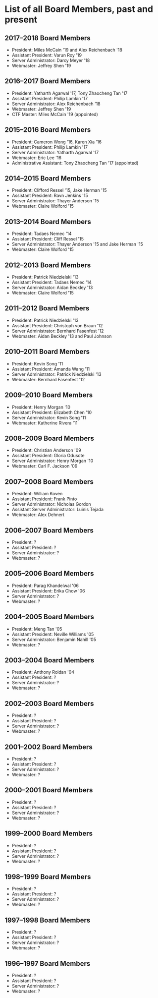 # List of all Board Members, past and present

## 2017–2018 Board Members
* President: Miles McCain '19 and Alex Reichenbach '18
* Assistant President: Varun Roy '19
* Server Administrator: Darcy Meyer '18
* Webmaster: Jeffrey Shen '19

## 2016–2017 Board Members
* President: Yatharth Agarwal '17, Tony Zhaocheng Tan '17
* Assistant President: Philip Lamkin '17
* Server Administrator: Alex Reichenbach '18
* Webmaster: Jeffrey Shen '19
* CTF Master: Miles McCain '19 (appointed)

## 2015–2016 Board Members
* President: Cameron Wong '16, Karen Xia '16
* Assistant President: Philip Lamkin '17
* Server Administrator: Yatharth Agarwal '17
* Webmaster: Eric Lee '16
* Administrative Assistant: Tony Zhaocheng Tan '17 (appointed)

## 2014–2015 Board Members
* President: Clifford Ressel '15, Jake Herman '15
* Assistant President: Ravn Jenkins '15
* Server Administrator: Thayer Anderson '15
* Webmaster: Claire Wolford '15

## 2013–2014 Board Members
* President: Tadaes Nemec '14
* Assistant President: Cliff Ressel '15
* Server Administrator: Thayer Anderson '15 and Jake Herman '15
* Webmaster: Claire Wolford '15

## 2012–2013 Board Members
* President: Patrick Niedzielski '13
* Assistant President: Tadaes Nemec '14
* Server Administrator: Aidan Beckley '13
* Webmaster: Claire Wolford '15

## 2011–2012 Board Members
* President: Patrick Niedzielski '13
* Assistant President: Christoph von Braun '12
* Server Administrator: Bernhard Fasenfest '12
* Webmaster: Aidan Beckley '13 and Paul Johnson

## 2010–2011 Board Members
* President: Kevin Song '11
* Assistant President: Amanda Wang '11
* Server Administrator: Patrick Niedzielski '13
* Webmaster: Bernhard Fasenfest '12

## 2009–2010 Board Members
* President: Henry Morgan '10
* Assistant President: Elizabeth Chen '10
* Server Administrator: Kevin Song '11
* Webmaster: Katherine Rivera '11

## 2008–2009 Board Members
* President: Christian Anderson '09
* Assistant President: Gloria Odusote
* Server Administrator: Henry Morgan '10
* Webmaster: Carl F. Jackson '09

## 2007–2008 Board Members
* President: William Koven
* Assistant President: Frank Pinto
* Server Administrator: Nicholas Gordon
* Assistant Server Administrator: Luinis Tejada
* Webmaster: Alex Dehnert

## 2006–2007 Board Members
* President: ?
* Assistant President: ?
* Server Administrator: ?
* Webmaster: ?

## 2005–2006 Board Members
* President: Parag Khandelwal '06
* Assistant President: Erika Chow '06
* Server Administrator: ?
* Webmaster: ?

## 2004–2005 Board Members
* President: Meng Tan '05
* Assistant President: Neville Williams '05
* Server Administrator: Benjamin Nahill '05
* Webmaster: ?

## 2003–2004 Board Members
* President: Anthony Roldan '04
* Assistant President: ?
* Server Administrator: ?
* Webmaster: ?

## 2002–2003 Board Members
* President: ?
* Assistant President: ?
* Server Administrator: ?
* Webmaster: ?

## 2001–2002 Board Members
* President: ?
* Assistant President: ?
* Server Administrator: ?
* Webmaster: ?

## 2000–2001 Board Members
* President: ?
* Assistant President: ?
* Server Administrator: ?
* Webmaster: ?

## 1999–2000 Board Members
* President: ?
* Assistant President: ?
* Server Administrator: ?
* Webmaster: ?

## 1998–1999 Board Members
* President: ?
* Assistant President: ?
* Server Administrator: ?
* Webmaster: ?

## 1997–1998 Board Members
* President: ?
* Assistant President: ?
* Server Administrator: ?
* Webmaster: ?

## 1996–1997 Board Members
* President: ?
* Assistant President: ?
* Server Administrator: ?
* Webmaster: ?
